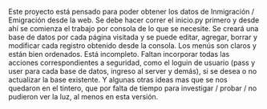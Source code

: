 Este proyecto está pensado para poder obtener los datos de Inmigración / Emigración desde la web. Se debe hacer correr el inicio.py primero y desde ahí se comienza el trabajo por consola de lo que se necesite. 
Se creará una base de datos por cada página visitada y se puede editar, agregar, borrar y modificar cada registro obtenido 
desde la consola. Los menús son claros y están bien ordenados. 
Está incompleto. Faltan incorporar todas las acciones correspondientes a seguridad, como el loguin de usuario (pass y user para cada base de datos, 
ingreso al server y demás), si se desea o no actualizar la base existente. Y algunas otras ideas mas que se nos quedaron en el tintero, que por falta de tiempo para 
investigar / probar / no pudieron ver la luz, al menos en esta versión.
